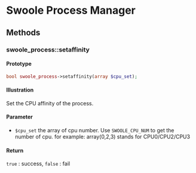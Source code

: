 # Swoole Process Manager

## Methods 

### swoole_process::setaffinity

#### Prototype

```php
bool swoole_process->setaffinity(array $cpu_set);
```

#### Illustration

Set the CPU affinity of the process.

#### Parameter

- `$cpu_set` the array of cpu number. Use `SWOOLE_CPU_NUM` to get the number of cpu. for example: array(0,2,3) stands for CPU0/CPU2/CPU3

#### Return

`true` : success, `false` : fail
